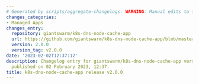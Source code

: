 ```yaml
---
# Generated by scripts/aggregate-changelogs. WARNING: Manual edits to this files will be overwritten.
changes_categories:
- Managed Apps
changes_entry:
  repository: giantswarm/k8s-dns-node-cache-app
  url: https://github.com/giantswarm/k8s-dns-node-cache-app/blob/master/CHANGELOG.md#200---2023-02-02
  version: 2.0.0
  version_tag: v2.0.0
date: '2023-02-02T12:37:12'
description: Changelog entry for giantswarm/k8s-dns-node-cache-app version 2.0.0,
  published on 02 February 2023, 12:37.
title: k8s-dns-node-cache-app release v2.0.0
---
```



